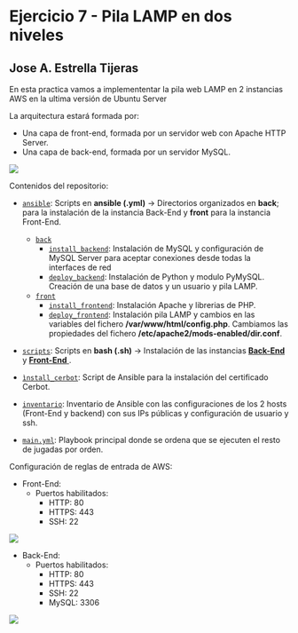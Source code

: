 # Ejercicio 7 - Pila LAMP en dos niveles
## Jose A. Estrella Tijeras

En esta practica vamos a implemententar la pila web LAMP en 2 instancias AWS en la ultima versión de Ubuntu Server

La arquitectura estará formada por:

- Una capa de front-end, formada por un servidor web con Apache HTTP Server.
- Una capa de back-end, formada por un servidor MySQL.

![](https://github.com/ssjosea/practica-07/blob/main/images/arquitectura.png?raw=true)

Contenidos del repositorio:
- [``ansible``](https://github.com/ssjosea/practica-07/tree/main/ansible): Scripts en **ansible (.yml)** -> Directorios organizados en **back**; para la instalación de la instancia Back-End y **front** para la instancia Front-End.
    - [``back``](https://github.com/ssjosea/practica-07/tree/main/ansible/back)
        - [``install_backend``](https://github.com/ssjosea/practica-07/blob/main/ansible/back/install_backend.yml): Instalación de MySQL y configuración de MySQL Server para aceptar conexiones desde todas la interfaces de red
        - [``deploy_backend``](https://github.com/ssjosea/practica-07/blob/main/ansible/back/deploy_backend.yml): Instalación de Python y modulo PyMySQL. Creación de una base de datos y un usuario y pila LAMP.
    - [``front``](https://github.com/ssjosea/practica-07/tree/main/ansible/front)
        - [``install_frontend``](https://github.com/ssjosea/practica-07/blob/main/ansible/front/install_frontend.yml): Instalación Apache y librerias de PHP.
        - [``deploy_frontend``](https://github.com/ssjosea/practica-07/blob/main/ansible/front/deploy_frontend.yml): Instalación pila LAMP y cambios en las variables del fichero **/var/www/html/config.php**. Cambiamos las propiedades del fichero **/etc/apache2/mods-enabled/dir.conf**.
    
- [``scripts``](https://github.com/ssjosea/practica-07/tree/main/scripts): Scripts en **bash (.sh)** -> Instalación de las instancias [**Back-End**](https://github.com/ssjosea/practica-07/tree/main/scripts/back) y  [**Front-End** ](https://github.com/ssjosea/practica-07/tree/main/scripts/front).

- [``ìnstall_cerbot``](https://github.com/ssjosea/practica-07/blob/main/install_cerbot.yml): Script de Ansible para la instalación del certificado Cerbot.

- [``inventario``](https://github.com/ssjosea/practica-07/blob/main/inventario): Inventario de Ansible con las configuraciones de los 2 hosts (Front-End y backend) con sus IPs públicas y configuración de usuario y ssh.

- [``main.yml``](https://github.com/ssjosea/practica-07/blob/main/main.yml): Playbook principal donde se ordena que se ejecuten el resto de jugadas por orden.

Configuración de reglas de entrada de AWS:

- Front-End:
    - Puertos habilitados:
        - HTTP: 80
        - HTTPS: 443
        - SSH: 22
        
![](https://github.com/ssjosea/practica-07/blob/main/images/puertos-frontend.png?raw=true)
- Back-End: 
    - Puertos habilitados: 
        - HTTP: 80
        - HTTPS: 443
        - SSH: 22
        - MySQL: 3306

![](https://github.com/ssjosea/practica-07/blob/main/images/puertos-backend.png?raw=true)